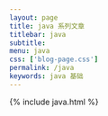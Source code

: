 ```yaml
---
layout: page
title: java 系列文章
titlebar: java
subtitle:
menu: java
css: ['blog-page.css']
permalink: /java
keywords: java 基础
---
```

{% include java.html %}
